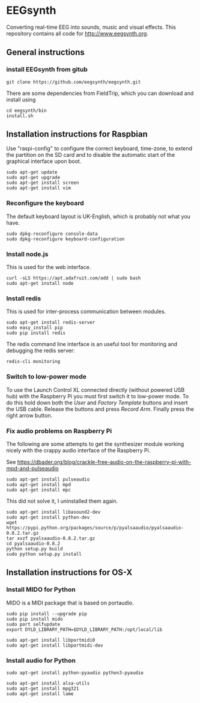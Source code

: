 # EEGsynth

Converting real-time EEG into sounds, music and visual effects. This repository contains all code for http://www.eegsynth.org.

## General instructions

### install EEGsynth from gitub
```
git clone https://github.com/eegsynth/eegsynth.git
```

There are some dependencies from FieldTrip, which you can download and install using

```
cd eegsynth/bin
install.sh
```

## Installation instructions for Raspbian

Use "raspi-config" to configure the correct keyboard, time-zone, to extend the partition on the SD card and to disable the automatic start of the graphical interface upon boot.
```
sudo apt-get update
sudo apt-get upgrade
sudo apt-get install screen
sudo apt-get install vim
```

### Reconfigure the keyboard

The default keyboard layout is UK-English, which is probably not what you have.

```
sudo dpkg-reconfigure console-data
sudo dpkg-reconfigure keyboard-configuration
```

### Install node.js

This is used for the web interface.

```
curl -sLS https://apt.adafruit.com/add | sudo bash
sudo apt-get install node
```

### Install redis

This is used for inter-process communication between  modules.

```
sudo apt-get install redis-server
sudo easy_install pip
sudo pip install redis
```

The redis command line interface is an useful tool for monitoring and debugging the redis server:
```
redis-cli monitoring
```

### Switch to low-power mode

To use the Launch Control XL connected directly (without powered USB hub) with the Raspberry Pi you must first switch it to low-power mode. To do this hold down both the *User* and *Factory Template* buttons and insert the USB cable. Release the buttons and press *Record Arm*. Finally press the right arrow button.

### Fix audio problems on Raspberry Pi

The following are some attempts to get the synthesizer module working nicely with the crappy audio interface of the Raspberry Pi.

See https://dbader.org/blog/crackle-free-audio-on-the-raspberry-pi-with-mpd-and-pulseaudio

```
sudo apt-get install pulseaudio
sudo apt-get install mpd
sudo apt-get install mpc
```

This did not solve it, I uninstalled them again.

```
sudo apt-get install libasound2-dev
sudo apt-get install python-dev
wget https://pypi.python.org/packages/source/p/pyalsaaudio/pyalsaaudio-0.8.2.tar.gz
tar xvzf pyalsaaudio-0.8.2.tar.gz
cd pyalsaaudio-0.8.2
python setup.py build
sudo python setup.py install
```

## Installation instructions for OS-X

### Install MIDO for Python

MIDO is a MIDI package that is based on portaudio.

```
sudo pip install --upgrade pip
sudo pip install mido
sudo port selfupdate
export DYLD_LIBRARY_PATH=$DYLD_LIBRARY_PATH:/opt/local/lib
```

```
sudo apt-get install libportmidi0
sudo apt-get install libportmidi-dev
```

### Install audio for Python

```
sudo apt-get install python-pyaudio python3-pyaudio
```

```
sudo apt-get install alsa-utils
sudo apt-get install mpg321
sudo apt-get install lame
```
